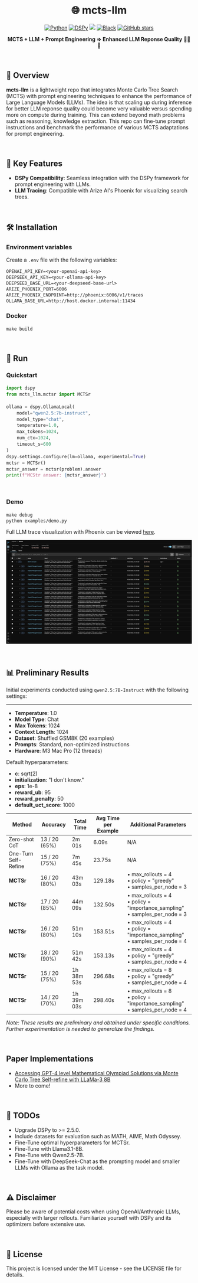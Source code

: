 <div align="center">

# 🌐 mcts-llm

<p>
  <a href="https://www.python.org/downloads/release/python-3127/"><img src="https://img.shields.io/badge/-Python_3.12+-blue?logo=python&logoColor=white" alt="Python"></a>
  <a href="https://github.com/stanfordnlp/dspy/releases/tag/2.4.17"><img src="https://img.shields.io/badge/dspy-2.4.17-blue" alt="DSPy"></a>
  <a href="https://codecov.io/github/NumberChiffre/mcts-llm"><img src="https://codecov.io/github/NumberChiffre/mcts-llm/graph/badge.svg?token=OonzGi54TC"/></a>
  <a href="https://black.readthedocs.io/en/stable/"><img src="https://img.shields.io/badge/Code%20Style-Black-black.svg?labelColor=gray" alt="Black"></a>
  <a href="https://github.com/numberchiffre/mcts-llm/stargazers"><img src="https://img.shields.io/github/stars/numberchiffre/mcts-llm?style=social" alt="GitHub stars"></a>
</p>

**MCTS + LLM + Prompt Engineering => Enhanced LLM Reponse Quality** 🌲📝✨

</div>
<br>

## 🌟 Overview

**mcts-llm** is a lightweight repo that integrates Monte Carlo Tree Search (MCTS) with prompt engineering techniques to enhance the performance of Large Language Models (LLMs). The idea is that scaling up during inference for better LLM reponse quality could become very valuable versus spending more on compute during training. This can extend beyond math problems such as reasoning, knowledge extraction. This repo can fine-tune prompt instructions and benchmark the performance of various MCTS adaptations for prompt engineering.

<br>

## 🚀 Key Features

- **DSPy Compatibility**: Seamless integration with the DSPy framework for prompt engineering with LLMs.
- **LLM Tracing**: Compatible with Arize AI's Phoenix for visualizing search trees.

<br>


## 🛠️ Installation
### Environment variables
Create a `.env` file with the following variables:
```
OPENAI_API_KEY=<your-openai-api-key>
DEEPSEEK_API_KEY=<your-ollama-api-key>
DEEPSEED_BASE_URL=<your-deepseed-base-url>
ARIZE_PHOENIX_PORT=6006
ARIZE_PHOENIX_ENDPOINT=http://phoenix:6006/v1/traces
OLLAMA_BASE_URL=http://host.docker.internal:11434
```

### Docker
```shell
make build
```
<br>

## 🚀 Run
### Quickstart
```python
import dspy
from mcts_llm.mctsr import MCTSr

ollama = dspy.OllamaLocal(
    model="qwen2.5:7b-instruct",
    model_type="chat",
    temperature=1.0,
    max_tokens=1024,
    num_ctx=1024,
    timeout_s=600
)
dspy.settings.configure(lm=ollama, experimental=True)
mctsr = MCTSr()
mctsr_answer = mctsr(problem).answer
print(f"MCStr answer: {mctsr_answer}")
```

<br>

### Demo
```shell
make debug
python examples/demo.py
```
Full LLM trace visualization with Phoenix can be viewed [here](http://localhost:6006/).

![alt text](assets/trace.png)

<br>

## 📊 Preliminary Results

Initial experiments conducted using `qwen2.5:7B-Instruct` with the following settings:
****
- **Temperature**: 1.0
- **Model Type**: Chat
- **Max Tokens**: 1024
- **Context Length**: 1024
- **Dataset**: Shuffled GSM8K (20 examples)
- **Prompts**: Standard, non-optimized instructions
- **Hardware**: M3 Mac Pro (12 threads)

Default hyperparameters:
- **c**: sqrt(2)
- **initialization**: "I don't know."
- **eps**: 1e-8
- **reward_ub**: 95
- **reward_penalty**: 50
- **default_uct_score**: 1000

| Method               | Accuracy      | Total Time    | Avg Time per Example | Additional Parameters                                                                                                                          |
|----------------------|---------------|---------------|----------------------|------------------------------------------------------------------------------------------------------------------------------------------------|
| Zero-shot CoT        | 13 / 20 (65%) | 2m 01s         | 6.09s                | N/A                                                                                                                                            |
| One-Turn Self-Refine | 15 / 20 (75%) | 7m 45s        | 23.75s               | N/A                                                                                                                                            |
| **MCTSr**            | 16 / 20 (80%) | 43m 03s       | 129.18s              | • max_rollouts = 4<br>• policy = "greedy"<br>• samples_per_node = 3                                     |
| **MCTSr**            | 17 / 20 (85%) | 44m 09s       | 132.50s              | • max_rollouts = 4<br>• policy = "importance_sampling"<br>• samples_per_node = 3                        |
| **MCTSr**            | 16 / 20 (80%) | 51m 10s       | 153.51s              | • max_rollouts = 4<br>• policy = "importance_sampling"<br>• samples_per_node = 4                        |
| **MCTSr**            | 18 / 20 (90%) | 51m 42s       | 153.13s              | • max_rollouts = 4<br>• policy = "greedy"<br>• samples_per_node = 4                                     |
| **MCTSr**            | 15 / 20 (75%) | 1h 38m 53s    | 296.68s              | • max_rollouts = 8<br>• policy = "greedy"<br>• samples_per_node = 4                                     |
| **MCTSr**            | 14 / 20 (70%) | 1h 39m 03s    | 298.40s              | • max_rollouts = 8<br>• policy = "importance_sampling"<br>• samples_per_node = 4                        |

*Note: These results are preliminary and obtained under specific conditions. Further experimentation is needed to generalize the findings.*

<br>

## Paper Implementations

- [Accessing GPT-4 level Mathematical Olympiad Solutions via Monte Carlo Tree Self-refine with LLaMa-3 8B](https://arxiv.org/abs/2406.07394)
- More to come!

<br>

## 🚀 TODOs
- Upgrade DSPy to >= 2.5.0.
- Include datasets for evaluation such as MATH, AIME, Math Odyssey.
- Fine-Tune optimal hyperparameters for MCTSr.
- Fine-Tune with Llama3.1-8B.
- Fine-Tune with Qwen2.5-7B.
- Fine-Tune with DeepSeek-Chat as the prompting model and smaller LLMs with Ollama as the task model.

<br>


## ⚠️ Disclaimer
Please be aware of potential costs when using OpenAI/Anthropic LLMs, especially with larger rollouts. Familiarize yourself with DSPy and its optimizers before extensive use.

<br>

## 📄 License
This project is licensed under the MIT License - see the LICENSE file for details.
